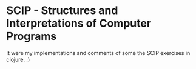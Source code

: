 # SCIP - Structures and Interpretations of Computer Programs

It were my implementations and comments of some the SCIP exercises in clojure. :)



